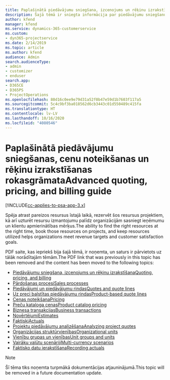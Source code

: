 ```yaml
---
title: Paplašinātā piedāvājumu sniegšana, izcenojums un rēķinu izrakstīšana
description: Šajā tēmā ir sniegta informācija par piedāvājumu sniegšanu, rēķinu izrakstīšanu un izcenojumu programmā Project Service Automation.
author: kfend
manager: kfend
ms.service: dynamics-365-customerservice
ms.custom:
- dyn365-projectservice
ms.date: 2/14/2019
ms.topic: article
ms.author: kfend
audience: Admin
search.audienceType:
- admin
- customizer
- enduser
search.app:
- D365CE
- D365PS
- ProjectOperations
ms.openlocfilehash: 80d16c0ee9e79d31a52f0b47e59d1b7603f117a5
ms.sourcegitcommit: 5c4c9bf3ba018562d6cb3443c01d550489c415fa
ms.translationtype: HT
ms.contentlocale: lv-LV
ms.lasthandoff: 10/16/2020
ms.locfileid: "4080546"
---
```

# <a name="advanced-quoting-pricing-and-billing-guide"></a><span data-ttu-id="f556e-103">Paplašinātā piedāvājumu sniegšanas, cenu noteikšanas un rēķinu izrakstīšanas rokasgrāmata</span><span class="sxs-lookup"><span data-stu-id="f556e-103">Advanced quoting, pricing, and billing guide</span></span>

[!INCLUDE[cc-applies-to-psa-app-3.x](../../includes/cc-applies-to-psa-app-3x.md)]

<span data-ttu-id="f556e-104">Spēja atrast pareizos resursus īstajā laikā, rezervēt šos resursus projektiem, kā arī uzturēt resursu izmantojumu palīdz organizācijām sasniegt ieņēmumu un klientu apmierinātības mērķus.</span><span class="sxs-lookup"><span data-stu-id="f556e-104">The ability to find the right resources at the right time, book those resources on projects, and keep resources utilized helps organizations meet revenue targets and customer satisfaction goals.</span></span> 

<span data-ttu-id="f556e-105">PDF saite, kas iepriekš bija šajā tēmā, ir noņemta, un saturs ir pārvietots uz tālāk norādītajām tēmām.</span><span class="sxs-lookup"><span data-stu-id="f556e-105">The PDF link that was previously in this topic has been removed and the content has been moved to the following topics:</span></span>

- [<span data-ttu-id="f556e-106">Piedāvājumu sniegšana, izcenojums un rēķinu izrakstīšana</span><span class="sxs-lookup"><span data-stu-id="f556e-106">Quoting, pricing, and billing</span></span>](../quote-bill-price.md)
- [<span data-ttu-id="f556e-107">Pārdošanas procesi</span><span class="sxs-lookup"><span data-stu-id="f556e-107">Sales processes</span></span>](../basic-sales-process.md)
- [<span data-ttu-id="f556e-108">Piedāvājumi un piedāvājumu rindas</span><span class="sxs-lookup"><span data-stu-id="f556e-108">Quotes and quote lines</span></span>](../basic-quote-lines.md)
- [<span data-ttu-id="f556e-109">Uz preci balstītas piedāvājumu rindas</span><span class="sxs-lookup"><span data-stu-id="f556e-109">Product-based quote lines</span></span>](../product-based-quote-lines.md)
- [<span data-ttu-id="f556e-110">Cenas noteikšana</span><span class="sxs-lookup"><span data-stu-id="f556e-110">Pricing</span></span>](../basic-pricing.md)
- [<span data-ttu-id="f556e-111">Preču kataloga cenas</span><span class="sxs-lookup"><span data-stu-id="f556e-111">Product catalog pricing</span></span>](../product-catalog-pricing.md)
- [<span data-ttu-id="f556e-112">Biznesa transakcijas</span><span class="sxs-lookup"><span data-stu-id="f556e-112">Business transactions</span></span>](../basic-business-transactions.md)
- [<span data-ttu-id="f556e-113">Novērtējumi</span><span class="sxs-lookup"><span data-stu-id="f556e-113">Estimates</span></span>](../estimates.md)
- [<span data-ttu-id="f556e-114">Faktiski</span><span class="sxs-lookup"><span data-stu-id="f556e-114">Actuals</span></span>](../actuals.md)
- [<span data-ttu-id="f556e-115">Projektu piedāvājumu analizēšana</span><span class="sxs-lookup"><span data-stu-id="f556e-115">Analyzing project quotes</span></span>](../basic-analyzing-quotes.md)
- [<span data-ttu-id="f556e-116">Organizācijas struktūrvienības</span><span class="sxs-lookup"><span data-stu-id="f556e-116">Organizational units</span></span>](../advanced-organizational.md)
- [<span data-ttu-id="f556e-117">Vienību grupas un vienības</span><span class="sxs-lookup"><span data-stu-id="f556e-117">Unit groups and units</span></span>](../advanced-units.md)
- [<span data-ttu-id="f556e-118">Vairāku valūtu scenāriji</span><span class="sxs-lookup"><span data-stu-id="f556e-118">Multi-currency scenarios</span></span>](../advanced-currency.md)
- [<span data-ttu-id="f556e-119">Faktisko datu ierakstīšana</span><span class="sxs-lookup"><span data-stu-id="f556e-119">Recording actuals</span></span>](../advanced-actuals.md)

> [!NOTE]
> <span data-ttu-id="f556e-120">Šī tēma tiks noņemta turpmākā dokumentācijas atjauninājumā.</span><span class="sxs-lookup"><span data-stu-id="f556e-120">This topic will be removed in a future documentation update.</span></span> 
